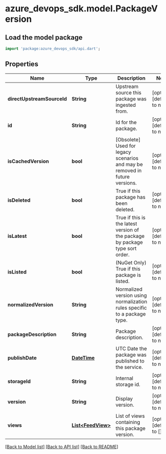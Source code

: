 # azure_devops_sdk.model.PackageVersion

## Load the model package
```dart
import 'package:azure_devops_sdk/api.dart';
```

## Properties
Name | Type | Description | Notes
------------ | ------------- | ------------- | -------------
**directUpstreamSourceId** | **String** | Upstream source this package was ingested from. | [optional] [default to null]
**id** | **String** | Id for the package. | [optional] [default to null]
**isCachedVersion** | **bool** | [Obsolete] Used for legacy scenarios and may be removed in future versions. | [optional] [default to null]
**isDeleted** | **bool** | True if this package has been deleted. | [optional] [default to null]
**isLatest** | **bool** | True if this is the latest version of the package by package type sort order. | [optional] [default to null]
**isListed** | **bool** | (NuGet Only) True if this package is listed. | [optional] [default to null]
**normalizedVersion** | **String** | Normalized version using normalization rules specific to a package type. | [optional] [default to null]
**packageDescription** | **String** | Package description. | [optional] [default to null]
**publishDate** | [**DateTime**](DateTime.md) | UTC Date the package was published to the service. | [optional] [default to null]
**storageId** | **String** | Internal storage id. | [optional] [default to null]
**version** | **String** | Display version. | [optional] [default to null]
**views** | [**List&lt;FeedView&gt;**](FeedView.md) | List of views containing this package version. | [optional] [default to []]

[[Back to Model list]](../README.md#documentation-for-models) [[Back to API list]](../README.md#documentation-for-api-endpoints) [[Back to README]](../README.md)


